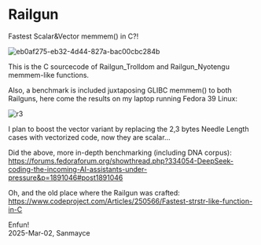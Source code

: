 # Railgun
Fastest Scalar&amp;Vector memmem() in C?!

![eb0af275-eb32-4d44-827a-bac00cbc284b](https://github.com/user-attachments/assets/a3789a4e-fbb1-4225-ba82-6f66ac85ce2a)

This is the C sourcecode of Railgun_Trolldom and Railgun_Nyotengu memmem-like functions.

Also, a benchmark is included juxtaposing GLIBC memmem() to both Railguns, here come the results on my laptop running Fedora 39 Linux:


![r3](https://github.com/user-attachments/assets/908d09bb-c4e9-4fd6-9d64-01ba141e5014)

I plan to boost the vector variant by replacing the 2,3 bytes Needle Length cases with vectorized code, now they are scalar...

Did the above, more in-depth benchmarking (including DNA corpus):    
https://forums.fedoraforum.org/showthread.php?334054-DeepSeek-coding-the-incoming-AI-assistants-under-pressure&p=1891046#post1891046

Oh, and the old place where the Railgun was crafted:    
https://www.codeproject.com/Articles/250566/Fastest-strstr-like-function-in-C

Enfun!    
2025-Mar-02, Sanmayce
